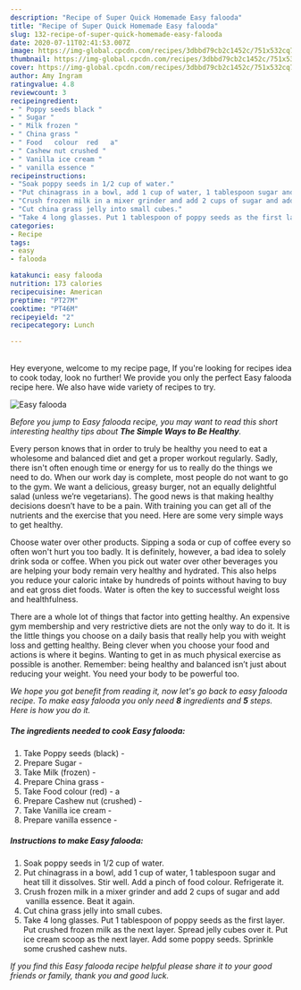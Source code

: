 ```yaml
---
description: "Recipe of Super Quick Homemade Easy falooda"
title: "Recipe of Super Quick Homemade Easy falooda"
slug: 132-recipe-of-super-quick-homemade-easy-falooda
date: 2020-07-11T02:41:53.007Z
image: https://img-global.cpcdn.com/recipes/3dbbd79cb2c1452c/751x532cq70/easy-falooda-recipe-main-photo.jpg
thumbnail: https://img-global.cpcdn.com/recipes/3dbbd79cb2c1452c/751x532cq70/easy-falooda-recipe-main-photo.jpg
cover: https://img-global.cpcdn.com/recipes/3dbbd79cb2c1452c/751x532cq70/easy-falooda-recipe-main-photo.jpg
author: Amy Ingram
ratingvalue: 4.8
reviewcount: 3
recipeingredient:
- " Poppy seeds black "
- " Sugar "
- " Milk frozen "
- " China grass "
- " Food   colour  red   a"
- " Cashew nut crushed "
- " Vanilla ice cream "
- " vanilla essence "
recipeinstructions:
- "Soak poppy seeds in 1/2 cup of water."
- "Put chinagrass in a bowl, add 1 cup of water, 1 tablespoon sugar and heat till it dissolves. Stir well. Add a pinch of food colour. Refrigerate it."
- "Crush frozen milk in a mixer grinder and add 2 cups of sugar and add  vanilla essence. Beat it again."
- "Cut china grass jelly into small cubes."
- "Take 4 long glasses. Put 1 tablespoon of poppy seeds as the first layer. Put crushed frozen milk as the next layer. Spread jelly cubes over it. Put ice cream scoop as the next layer. Add some poppy seeds. Sprinkle some crushed cashew nuts."
categories:
- Recipe
tags:
- easy
- falooda

katakunci: easy falooda 
nutrition: 173 calories
recipecuisine: American
preptime: "PT27M"
cooktime: "PT46M"
recipeyield: "2"
recipecategory: Lunch

---
```

<br>
Hey everyone, welcome to my recipe page, If you're looking for recipes idea to cook today, look no further! We provide you only the perfect Easy falooda recipe here. We also have wide variety of recipes to try.
<br>


![Easy falooda](https://img-global.cpcdn.com/recipes/3dbbd79cb2c1452c/751x532cq70/easy-falooda-recipe-main-photo.jpg)

<i>Before you jump to Easy falooda recipe, you may want to read this short interesting healthy tips about <strong>The Simple Ways to Be Healthy</strong>.</i>

Every person knows that in order to truly be healthy you need to eat a wholesome and balanced diet and get a proper workout regularly. Sadly, there isn't often enough time or energy for us to really do the things we need to do. When our work day is complete, most people do not want to go to the gym. We want a delicious, greasy burger, not an equally delightful salad (unless we’re vegetarians). The good news is that making healthy decisions doesn’t have to be a pain. With training you can get all of the nutrients and the exercise that you need. Here are some very simple ways to get healthy.

Choose water over other products. Sipping a soda or cup of coffee every so often won't hurt you too badly. It is definitely, however, a bad idea to solely drink soda or coffee. When you pick out water over other beverages you are helping your body remain very healthy and hydrated. This also helps you reduce your caloric intake by hundreds of points without having to buy and eat gross diet foods. Water is often the key to successful weight loss and healthfulness.

There are a whole lot of things that factor into getting healthy. An expensive gym membership and very restrictive diets are not the only way to do it. It is the little things you choose on a daily basis that really help you with weight loss and getting healthy. Being clever when you choose your food and actions is where it begins. Wanting to get in as much physical exercise as possible is another. Remember: being healthy and balanced isn’t just about reducing your weight. You need your body to be powerful too. 


<i>We hope you got benefit from reading it, now let's go back to easy falooda recipe. To make easy falooda you only need <strong>8</strong> ingredients and <strong>5</strong> steps. Here is how you do it.
</i>

##### The ingredients needed to cook Easy falooda:

1. Take  Poppy seeds (black) -
1. Prepare  Sugar -
1. Take  Milk (frozen) -
1. Prepare  China grass -
1. Take  Food   colour  (red) -  a
1. Prepare  Cashew nut (crushed) -
1. Take  Vanilla ice cream -
1. Prepare  vanilla essence -


##### Instructions to make Easy falooda:

1. Soak poppy seeds in 1/2 cup of water.
1. Put chinagrass in a bowl, add 1 cup of water, 1 tablespoon sugar and heat till it dissolves. Stir well. Add a pinch of food colour. Refrigerate it.
1. Crush frozen milk in a mixer grinder and add 2 cups of sugar and add  vanilla essence. Beat it again.
1. Cut china grass jelly into small cubes.
1. Take 4 long glasses. Put 1 tablespoon of poppy seeds as the first layer. Put crushed frozen milk as the next layer. Spread jelly cubes over it. Put ice cream scoop as the next layer. Add some poppy seeds. Sprinkle some crushed cashew nuts.


<i>If you find this Easy falooda recipe helpful please share it to your good friends or family, thank you and good luck.</i>
